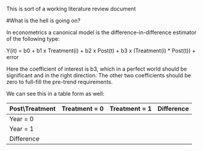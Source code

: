 This is sort of a working literature review document


#What is the hell is going on?

In econometrics a canonical model is the difference-in-difference estimator of the following type:

Y(it) = b0 + b1 x Treatment(i) + b2 x Post(t) + b3 x (Treatment(i) * Post(t)) + error

Here the coefficient of interest is b3, which in a perfect world should be significant and in the right direction. The other two coefficients should be zero to full-fill the pre-trend requirements.

We can see this in a table form as well:

| Post\Treatment | Treatment = 0 | Treatment = 1 | Difference  | 
| ----- | ----- | ----- | -----   |
| Year = 0 |     |    |    |
| Year = 1 |     |    |    |
| Difference |    |    |    |
